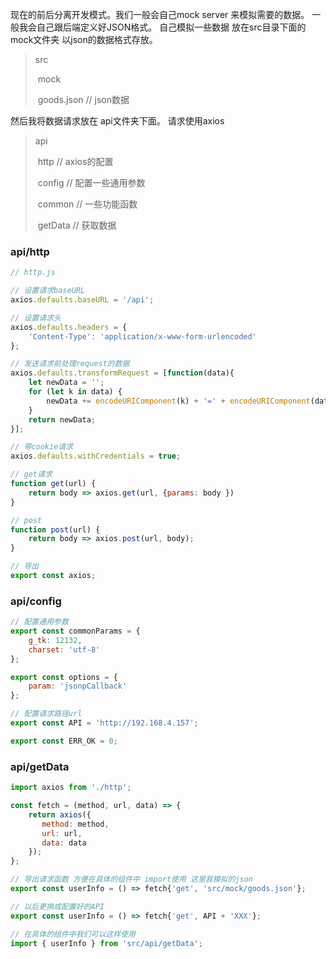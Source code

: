 现在的前后分离开发模式。我们一般会自己mock server 来模拟需要的数据。 一般我会自己跟后端定义好JSON格式。 自己模拟一些数据 放在src目录下面的mock文件夹 以json的数据格式存放。 

>src
>
>​     mock
>
>​              goods.json // json数据



然后我将数据请求放在 api文件夹下面。 请求使用axios

> api
>
> ​      http       // axios的配置 
>
> ​      config   // 配置一些通用参数
>
> ​      common // 一些功能函数
>
> ​       getData //  获取数据
>
> 

### api/http

```javascript
// http.js

// 设置请求baseURL
axios.defaults.baseURL = '/api';

// 设置请求头
axios.defaults.headers = {
    'Content-Type': 'application/x-www-form-urlencoded'
};

// 发送请求前处理request的数据
axios.defaults.transformRequest = [function(data){
    let newData = '';
  	for (let k in data) {
        newData += encodeURIComponent(k) + '=' + encodeURIComponent(data[k]) + '&'
    }
  	return newData;
}];

// 带cookie请求
axios.defaults.withCredentials = true;

// get请求
function get(url) {
    return body => axios.get(url, {params: body })
}

// post 
function post(url) {
    return body => axios.post(url, body);
}

// 导出 
export const axios;
```







### api/config

```javascript
// 配置通用参数
export const commonParams = {
    g_tk: 12132,
    charset: 'utf-8'
};

export const options = {
    param: 'jsonpCallback'
};

// 配置请求路径url
export const API = 'http://192.168.4.157';

export const ERR_OK = 0;
```



### api/getData

```javascript
import axios from './http';

const fetch = (method, url, data) => {
    return axios({
       method: method,
       url: url,
       data: data
    });
};

// 导出请求函数 方便在具体的组件中 import使用 这里我模拟的json
export const userInfo = () => fetch{'get', 'src/mock/goods.json'};

// 以后更换成配置好的API
export const userInfo = () => fetch{'get', API + 'XXX'};

// 在具体的组件中我们可以这样使用
import { userInfo } from 'src/api/getData'; 
```

